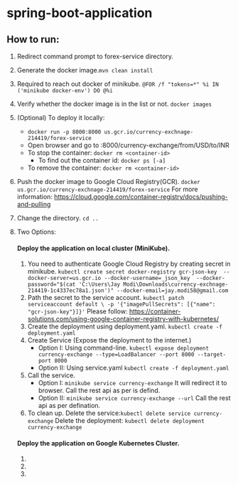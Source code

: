 # spring-boot-application

## How to run:
1. Redirect command prompt to forex-service directory.
2. Generate the docker image.```mvn clean install```
3. Required to reach out docker of minikube. ```@FOR /f "tokens=*" %i IN ('minikube docker-env') DO @%i```
4. Verify whether the docker image is in the list or not. ```docker images```
5. (Optional) To deploy it locally:
    - `docker run -p 8000:8000 us.gcr.io/currency-exchnage-214419/forex-service`
	- Open browser and go to <docker-machine-ip>:8000/currency-exchange/from/USD/to/INR
	- To stop the container: `docker rm <container-id>`
	    - To find out the container id: `docker ps [-a]`
	- To remove the container: `docker rm <container-id>`
6. Push the docker image to Google Cloud Registry(GCR).
    `docker us.gcr.io/currency-exchnage-214419/forex-service`
	For more information: https://cloud.google.com/container-registry/docs/pushing-and-pulling
7. Change the directory. `cd ..`
8. Two Options:
	#### Deploy the application on local cluster (MiniKube).
	1. You need to authenticate Google Cloud Registry by creating secret in minikube.
       `kubectl create secret docker-registry gcr-json-key 
        --docker-server=us.gcr.io
		--docker-username=_json_key 
		--docker-password="$(cat 'C:\Users\Jay Modi\Downloads\currency-exchnage-214419-1c4337ec78a1.json')"
		--docker-email=jay.modi58@gmail.com`
	2. Path the secret to the service account.
		`kubectl patch serviceaccount default \
		-p '{"imagePullSecrets": [{"name": "gcr-json-key"}]}'`
		Please follow: https://container-solutions.com/using-google-container-registry-with-kubernetes/
	3. Create the deployment using deployment.yaml.
        `kubectl create -f deployment.yaml`
	4. Create Service (Expose the deployment to the internet.)
		- Option I: Using command-line.
		    `kubectl expose deployment currency-exchange --type=LoadBalancer --port 8000 --target-port 8000`
		- Option II: Using service.yaml
		    `kubectl create -f deployment.yaml`
	5. Call the service.
	    - Option I: `minikube service currency-exchange`
		It will redirect it to browser. Call the rest api as per is defind.
		- Option II: `minikube service currency-exchange --url`
		Call the rest api as per defination.
	6. To clean up.
		Delete the service:`kubectl delete service currency-exchange`
		Delete the deployment: `kubectl delete deployment currency-exchange`

	#### Deploy the application on Google Kubernetes Cluster.
    1.
    2.
    3.